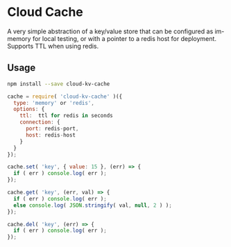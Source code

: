 # Cloud Cache

A very simple abstraction of a key/value store that can be configured as im-memory for
local testing, or with a pointer to a redis host for deployment.  Supports TTL when 
using redis.

## Usage 

```sh
npm install --save cloud-kv-cache
```

```javascript
cache = require( 'cloud-kv-cache' )({
  type: 'memory' or 'redis',
  options: {
    ttl:  ttl for redis in seconds
    connection: {
      port: redis-port,
      host: redis-host
    }
  }
});

cache.set( 'key', { value: 15 }, (err) => {
  if ( err ) console.log( err );
});

cache.get( 'key', (err, val) => {
  if ( err ) console.log( err );
  else console.log( JSON.stringify( val, null, 2 ) );
});

cache.del( 'key', (err) => {
  if ( err ) console.log( err );
});
```

